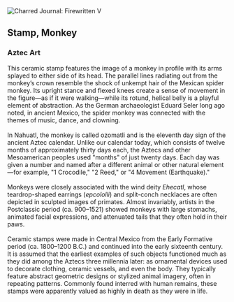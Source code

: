 <div class="artwork-of-the-day">
  <div class="container">
    <div class="img-wrapper">
      <img
        src="https://uploads7.wikiart.org/00294/images/aztec-art/stamp-monkey.jpg!Large.jpg"
        alt="Charred Journal: Firewritten V" />
    </div>
    <div class="artwork-detail">
      <div class="artwork-origin"> 
        <h2 class="artwork-name">Stamp, Monkey</h2>
        <h3 class="artist">
          Aztec Art
        </h3>
      </div>
      <p class="description">
        <span class="artwork-description-text ng-binding" ng-bind-html="viewModel.ArtworkOfTheDay.Description | unsafe">This ceramic stamp features the image of a monkey in profile with its arms splayed to either side of its head. The parallel lines radiating out from the monkey’s crown resemble the shock of unkempt hair of the Mexican spider monkey. Its upright stance and flexed knees create a sense of movement in the figure—as if it were walking—while its rotund, helical belly is a playful element of abstraction. As the German archaeologist Eduard Seler long ago noted, in ancient Mexico, the spider monkey was connected with the themes of music, dance, and clowning.<br><br>In Nahuatl, the monkey is called ozomatli and is the eleventh day sign of the ancient Aztec calendar. Unlike our calendar today, which consists of twelve months of approximately thirty days each, the Aztecs and other Mesoamerican peoples used "months" of just twenty days. Each day was given a number and named after a different animal or other natural element—for example, "1 Crocodile," "2 Reed," or "4 Movement (Earthquake)."<br><br>Monkeys were closely associated with the wind deity <i>Ehecatl</i>, whose teardrop-shaped earrings (<i>epcololli</i>) and split-conch necklaces are often depicted in sculpted images of primates. Almost invariably, artists in the Postclassic period (ca. 900–1521) showed monkeys with large stomachs, animated facial expressions, and attenuated tails that they often hold in their paws.<br><br>Ceramic stamps were made in Central Mexico from the Early Formative period (ca. 1800–1200 B.C.) and continued into the early sixteenth century. It is assumed that the earliest examples of such objects functioned much as they did among the Aztecs three millennia later: as ornamental devices used to decorate clothing, ceramic vessels, and even the body. They typically feature abstract geometric designs or stylized animal imagery, often in repeating patterns. Commonly found interred with human remains, these stamps were apparently valued as highly in death as they were in life.</span>
                        <div class="text-shadow-container" ng-show="showShadow" style=""></div>
      </p>
    </div>
  </div>

</div>
